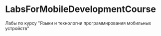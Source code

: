 # LabsForMobileDevelopmentCourse

Лабы по курсу "Языки и технологии программирования мобильных устройств"
